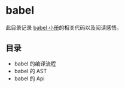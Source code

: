 # babel

此目录记录 [babel 小册](https://juejin.cn/book/6946117847848321055)的相关代码以及阅读感悟。

## 目录

- babel 的编译流程
- babel 的 AST
- babel 的 Api
